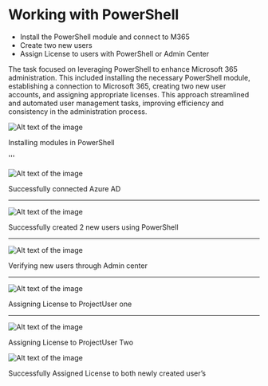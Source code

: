 # Working with PowerShell
	
- Install the PowerShell module and connect to M365
- Create two new users
- Assign License to users with PowerShell or Admin Center

The task  focused on leveraging PowerShell to enhance Microsoft 365 administration. This included installing the necessary PowerShell module, establishing a connection to Microsoft 365, creating two new user accounts, and assigning appropriate licenses. This approach streamlined and automated user management tasks, improving efficiency and consistency in the administration process.



![Alt text of the image](https://github.com/BasilTAlias/MS365-Projects/blob/main/Images/Creating%20user%20with%20PowerShell/1.png)

Installing modules in PowerShell

'''

![Alt text of the image](https://github.com/BasilTAlias/MS365-Projects/blob/main/Images/Creating%20user%20with%20PowerShell/2.png)

Successfully connected Azure AD 

---

![Alt text of the image](https://github.com/BasilTAlias/MS365-Projects/blob/main/Images/Creating%20user%20with%20PowerShell/3.png)

Successfully created 2 new users using PowerShell

---

![Alt text of the image](https://github.com/BasilTAlias/MS365-Projects/blob/main/Images/Creating%20user%20with%20PowerShell/4.png) 

Verifying new users through Admin center

---

![Alt text of the image](https://github.com/BasilTAlias/MS365-Projects/blob/main/Images/Creating%20user%20with%20PowerShell/5.png)

Assigning License to ProjectUser one

---

![Alt text of the image](https://github.com/BasilTAlias/MS365-Projects/blob/main/Images/Creating%20user%20with%20PowerShell/6.png) 

Assigning License to ProjectUser Two


![Alt text of the image](https://github.com/BasilTAlias/MS365-Projects/blob/main/Images/Creating%20user%20with%20PowerShell/7.png) 

Successfully Assigned License to both newly created user’s



